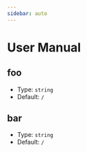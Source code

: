 ```yaml
---
sidebar: auto
---
```


# User Manual

## foo

- Type: `string`
- Default: `/`

## bar

- Type: `string`
- Default: `/`
